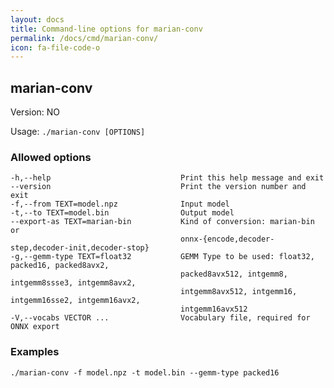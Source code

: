```yaml
---
layout: docs
title: Command-line options for marian-conv
permalink: /docs/cmd/marian-conv/
icon: fa-file-code-o
---
```


## marian-conv

Version:
NO

Usage: `./marian-conv [OPTIONS]`

### Allowed options
```
-h,--help                             Print this help message and exit
--version                             Print the version number and exit
-f,--from TEXT=model.npz              Input model
-t,--to TEXT=model.bin                Output model
--export-as TEXT=marian-bin           Kind of conversion: marian-bin or
                                      onnx-{encode,decoder-step,decoder-init,decoder-stop}
-g,--gemm-type TEXT=float32           GEMM Type to be used: float32, packed16, packed8avx2,
                                      packed8avx512, intgemm8, intgemm8ssse3, intgemm8avx2,
                                      intgemm8avx512, intgemm16, intgemm16sse2, intgemm16avx2,
                                      intgemm16avx512
-V,--vocabs VECTOR ...                Vocabulary file, required for ONNX export
```

### Examples
```
./marian-conv -f model.npz -t model.bin --gemm-type packed16
```
